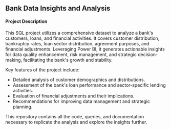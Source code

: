 ## Bank Data Insights and Analysis

#### Project Description
This SQL project utilizes a comprehensive dataset to analyze a bank's customers, loans, and financial activities. It covers customer distribution, bankruptcy rates, loan sector distribution, agreement purposes, and financial adjustments. Leveraging Power BI, it generates actionable insights for data quality enhancement, risk management, and strategic decision-making, facilitating the bank's growth and stability.

Key features of the project include:
- Detailed analysis of customer demographics and distributions.
- Assessment of the bank's loan performance and sector-specific lending activities.
- Evaluation of financial adjustments and their implications.
- Recommendations for improving data management and strategic planning.

This repository contains all the code, queries, and documentation necessary to replicate the analysis and explore the insights further.
